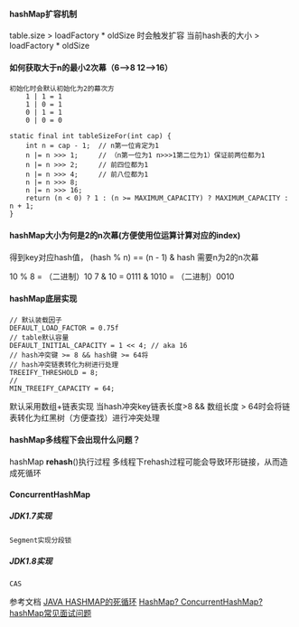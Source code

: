 #### hashMap扩容机制
   table.size > loadFactory * oldSize 时会触发扩容
   当前hash表的大小 >  loadFactory * oldSize
    
#### 如何获取大于n的最小2次幕（6-->8  12-->16）
    初始化时会默认初始化为2的幕次方
        1 | 1 = 1  
        1 | 0 = 1 
        0 | 1 = 1
        0 | 0 = 0
        
    static final int tableSizeFor(int cap) {
        int n = cap - 1;  // n第一位肯定为1
        n |= n >>> 1;     // （n第一位为1 n>>>1第二位为1）保证前两位都为1
        n |= n >>> 2;     // 前四位都为1
        n |= n >>> 4;     // 前八位都为1
        n |= n >>> 8;
        n |= n >>> 16;
        return (n < 0) ? 1 : (n >= MAXIMUM_CAPACITY) ? MAXIMUM_CAPACITY : n + 1;
    }
    
#### hashMap大小为何是2的n次幕(方便使用位运算计算对应的index)
   得到key对应hash值，
   (hash % n) == (n - 1) & hash 需要n为2的n次幕
   
   10 % 8 = （二进制）10
   7 & 10 = 0111 & 1010 = （二进制）0010 
#### hashMap底层实现
    // 默认装载因子
    DEFAULT_LOAD_FACTOR = 0.75f
    // table默认容量
    DEFAULT_INITIAL_CAPACITY = 1 << 4; // aka 16
    // hash冲突键 >= 8 && hash键 >= 64将 
    // hash冲突链表转化为树进行处理
    TREEIFY_THRESHOLD = 8;
    // 
    MIN_TREEIFY_CAPACITY = 64;
    
   默认采用数组+链表实现
   当hash冲突key链表长度>8 && 数组长度 > 64时会将链表转化为红黑树（方便查找）进行冲突处理
    
#### hashMap多线程下会出现什么问题？
   hashMap **rehash**()执行过程
   多线程下rehash过程可能会导致环形链接，从而造成死循环    
    
#### ConcurrentHashMap 

##### JDK1.7实现
    Segment实现分段锁
##### JDK1.8实现
    CAS 
参考文档
    [JAVA HASHMAP的死循环](https://coolshell.cn/articles/9606.html)
    [HashMap? ConcurrentHashMap?](https://crossoverjie.top/2018/07/23/java-senior/ConcurrentHashMap/)
    [hashMap常见面试问题](https://github.com/yuhangdai/JavaGuide/blob/master/docs/java/collection/HashMap.md)